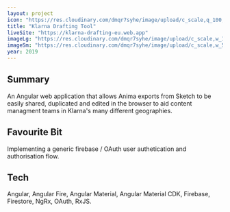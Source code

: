 ```yaml
---
layout: project
icon: "https://res.cloudinary.com/dmqr7syhe/image/upload/c_scale,q_100,w_200/v1576583094/jackhkmatthews.com/icons/klarna-icon_ia9jjy.svg"
title: "Klarna Drafting Tool"
liveSite: "https://klarna-drafting-eu.web.app"
imageLg: "https://res.cloudinary.com/dmqr7syhe/image/upload/c_scale,w_1000/v1576758403/jackhkmatthews.com/images/klarna-drafting-tool_pfrz1u.png"
imageSm: "https://res.cloudinary.com/dmqr7syhe/image/upload/c_scale,w_500/v1576758403/jackhkmatthews.com/images/klarna-drafting-tool_pfrz1u.png"
year: 2019
---
```


## Summary

An Angular web application that allows Anima exports from Sketch to be easily shared, duplicated and edited in the browser to aid content managment teams in Klarna's many different geographies.

## Favourite Bit

Implementing a generic firebase / OAuth user authetication and authorisation flow.

## Tech

Angular, Angular Fire, Angular Material, Angular Material CDK, Firebase, Firestore, NgRx, OAuth, RxJS.
